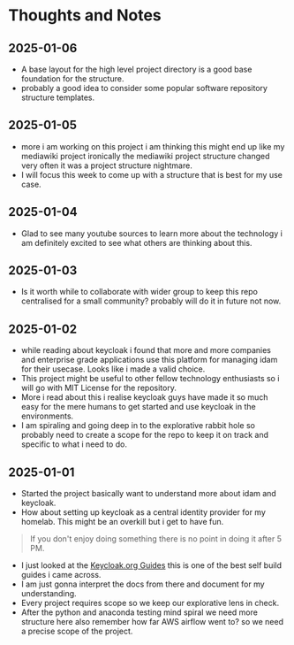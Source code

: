 # Thoughts and Notes

## 2025-01-06

- A base layout for the high level project directory is a good base foundation for the structure.
- probably a good idea to consider some popular software repository structure templates.

## 2025-01-05

- more i am working on this project i am thinking this might end up like my mediawiki project ironically the mediawiki project structure changed very often it was a project structure nightmare.
- I will focus this week to come up with a structure that is best for my use case.

## 2025-01-04

- Glad to see many youtube sources to learn more about the technology i am definitely excited to see what others are thinking about this.

## 2025-01-03

- Is it worth while to collaborate with wider group to keep this repo centralised for a small community? probably will do it in future not now.

## 2025-01-02

- while reading about keycloak i found that more and more companies and enterprise grade applications use this platform for managing idam for their usecase. Looks like i made a valid choice.
- This project might be useful to other fellow technology enthusiasts so i will go with MIT License for the repository.
- More i read about this i realise keycloak guys have made it so much easy for the mere humans to get started and use keycloak in the environments. 
- I am spiraling and going deep in to the explorative rabbit hole so probably need to create a scope for the repo to keep it on track and specific to what i need to do.

## 2025-01-01

- Started the project basically want to understand more about idam and keycloak.
- How about setting up keycloak as a central identity provider for my homelab. This might be an overkill but i get to have fun.

> If you don't enjoy doing something there is no point in doing it after 5 PM.

- I just looked at the [Keycloak.org Guides](https://www.keycloak.org/guides) this is one of the best self build guides i came across.
- I am just gonna interpret the docs from there and document for my understanding.
- Every project requires scope so we keep our explorative lens in check.
- After the python and anaconda testing mind spiral we need more structure here also remember how far AWS airflow went to? so we need a precise scope of the project.
